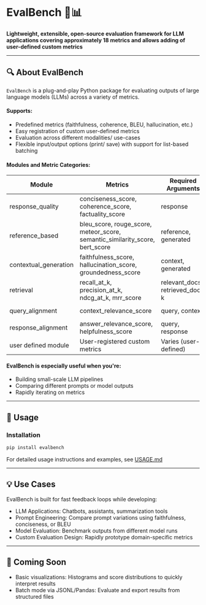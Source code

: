 # EvalBench 🧪📊  
**Lightweight, extensible, open-source evaluation framework for LLM applications covering approximately 18 metrics and allows adding of user-defined custom metrics**

---

## 🔍 About EvalBench

`EvalBench` is a plug-and-play Python package for evaluating outputs of large language models (LLMs) across a variety of metrics.

#### Supports:
- Predefined metrics (faithfulness, coherence, BLEU, hallucination, etc.)
- Easy registration of custom user-defined metrics
- Evaluation across different modalities/ use-cases
- Flexible input/output options (print/ save) with support for list-based batching

#### Modules and Metric Categories:

| Module               | Metrics                                          | Required Arguments                         | Argument Types                          |
|----------------------|-------------------------------------------------|-------------------------------------------|----------------------------------------|
| response_quality     | conciseness_score, coherence_score, factuality_score   | response                                  | `List[str]`                            |
| reference_based      | bleu_score, rouge_score, meteor_score, semantic_similarity_score, bert_score  | reference, generated      | `List[str]`, `List[str]`        |
| contextual_generation | faithfulness_score, hallucination_score, groundedness_score       | context, generated                        | `List[List[str]]`, `List[str]` |
| retrieval          | recall_at_k, precision_at_k, ndcg_at_k, mrr_score             | relevant_docs, retrieved_docs, k         | `List[List[str]]`, `List[List[str]]`, `int`       |
| query_alignment       | context_relevance_score                                | query, context                           | `List[str]`, `List[str]`                    |
| response_alignment    | answer_relevance_score, helpfulness_score            | query, response                          | `List[str]`, `List[str]`                    |
| user defined module               | User-registered custom metrics                   | Varies (user-defined)                    | Varies (user-defined)                  |

#### EvalBench is especially useful when you're:
- Building small-scale LLM pipelines
- Comparing different prompts or model outputs
- Rapidly iterating on metrics

---

## 🚀 Usage

### Installation

```bash
pip install evalbench
```

For detailed usage instructions and examples, see [USAGE.md](./USAGE.md)

---

## 💡 Use Cases
EvalBench is built for fast feedback loops while developing:
- LLM Applications: Chatbots, assistants, summarization tools
- Prompt Engineering: Compare prompt variations using faithfulness, conciseness, or BLEU
- Model Evaluation: Benchmark outputs from different model runs
- Custom Evaluation Design: Rapidly prototype domain-specific metrics

---

## 🚧 Coming Soon
- Basic visualizations: Histograms and score distributions to quickly interpret results
- Batch mode via JSONL/Pandas: Evaluate and export results from structured files
